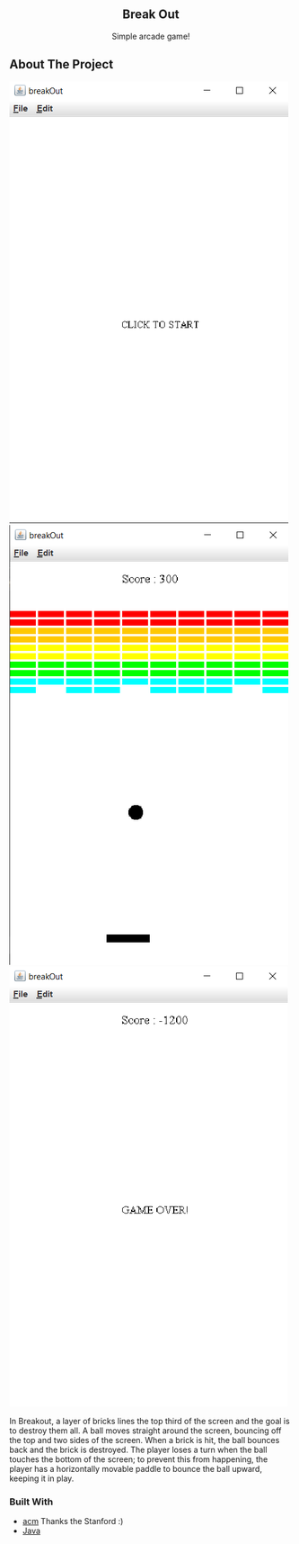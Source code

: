 
<br />
<p align="center">

  <h2 align="center">Break Out</h2>

  <p align="center">
    Simple arcade game!
    <br />
  </p>
</p>


<!-- ABOUT THE PROJECT -->
## About The Project
<img src="/images/start.png" alt="start"/> <img src="/images/ingame.png" alt="ingame"/> <img src="/images/gameover.png" alt="gameover"/>


In Breakout, a layer of bricks lines the top third of the screen and the goal is to destroy them all. A ball moves straight around the screen, bouncing off the top and two sides of the screen. When a brick is hit, the ball bounces back and the brick is destroyed. The player loses a turn when the ball touches the bottom of the screen; to prevent this from happening, the player has a horizontally movable paddle to bounce the ball upward, keeping it in play.

### Built With
* [acm](https://cs.stanford.edu/people/eroberts/jtf/javadoc/student/) Thanks the Stanford :)
* [Java](https://www.java.com/)
